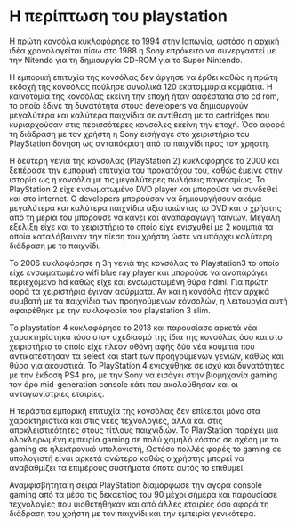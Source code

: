 # H περίπτωση του playstation
Η πρώτη κονσόλα κυκλοφόρησε το 1994 στην Ιαπωνία, ωστόσο η αρχική ιδέα χρονολογείται πίσω στο 1988 η Sony επρόκειτο να συνεργαστεί με την Nitendo για τη δημιουργία CD-ROM για το Super Nintendo. 

Η εμπορική επιτυχία της κονσόλας δεν άργησε να έρθει καθώς η πρώτη εκδοχή της κονσόλας πούλησε συνολικά 120 εκατομμύρια κομμάτια. Η καινοτομία της κονσόλας εκείνη την εποχή ήταν σαφέστατα στο cd rom, το οποίο έδινε τη δυνατότητα στους developers να δημιουργούν μεγαλύτερα και καλύτερα παιχνίδια σε αντίθεση με τα cartridges που κυριαρχούσαν στις περισσότερες κονσόλες εκείνη την εποχή. Όσο αφορά τη διάδραση με τον χρήστη η Sony εισήγαγε στο χειριστήριο του PlayStation δόνηση ως ανταπόκριση από το παιχνίδι προς τον χρήστη.

Η δεύτερη γενιά της κονσόλας (PlayStation 2) κυκλοφόρησε το 2000 και ξεπέρασε την εμπορική επιτυχία του προκατόχου του, καθώς έμεινε στην ιστορία ως η κονσόλα με τις μεγαλύτερες πωλήσεις παγκοσμίως. Το PlayStation 2 είχε ενσωματωμένο DVD player και μπορούσε να συνδεθεί και στο internet. Ο developers μπορούσαν να δημιουργήσουν ακόμα μεγαλύτερα και καλύτερα παιχνίδια αξιοποιώντας το DVD και ο χρήστης από τη μεριά του μπορούσε να κάνει και αναπαραγωγή ταινιών. Μεγάλη εξέλιξη είχε και το χειριστήριο το οποίο είχε ενισχυθεί με 2 κουμπιά τα οποία καταλάβαιναν την πίεση του χρήστη ώστε να υπάρχει καλύτερη διάδραση με το παιχνίδι.

Το 2006 κυκλοφόρησε η 3η γενιά της κονσόλας το Playstation3 το οποίο είχε ενσωματωμένο wifi blue ray player και μπορούσε να αναπαράγει περιεχόμενο hd καθώς είχε και ενσωματωμένη θύρα hdmi. Για πρώτη φορά τα χειριστήρια έγιναν ασύρματα. Αν και η κονσόλα ήταν αρχικά συμβατή με τα παιχνίδια των προηγούμενων κόνσολών, η λειτουργία αυτή αφαιρέθηκε με την κυκλοφορία του playstation 3 slim. 

To playstation 4 κυκλοφόρησε το 2013 και παρουσίασε αρκετά νέα χαρακτηρίστηκα τόσο στον σχεδιασμό της ίδια της κονσόλας όσο και στο χειριστήριο το οποίο είχε πλέον οθόνη αφής δύο νέα κουμπιά που αντικατέστησαν τα select και start των προηγούμενων γενιών, καθώς και θύρα για ακουστικά. Το PlayStation 4 ενισχύθηκε σε ισχύ και δυνατότητες με την έκδοση PS4 pro, με την Sony να εισάγει στην βιομηχανία gaming τον όρο mid-generation console κάτι που ακολούθησαν και οι ανταγωνίστριες εταιρίες.

Η τεράστια εμπορική επιτυχία της κονσόλας δεν επίκειται μόνο στα χαρακτηριστικά και στις νέες τεχνολογίες, αλλά και στις αποκλειστικότητες στους τίτλους παιχνιδιών. Το PlayStation παρέχει μια ολοκληρωμένη εμπειρία gaming σε πολύ χαμηλό κόστος σε σχέση με το gaming σε ηλεκτρονικό υπολογιστή, Ωστόσο πολλές φορές το gaming σε υπολογιστή είναι αρκετά ανώτερο καθώς ο χρήστης μπορεί να αναβαθμίζει τα επιμέρους συστήματα όποτε αυτός το επιθυμεί.

Αναμφισβήτητα η σειρά PlayStation διαμόρφωσε την αγορά console gaming από τα μέσα τις δεκαετίας του 90 μέχρι σήμερα και παρουσίασε τεχνολογίες που υιοθετήθηκαν και από άλλες εταιρίες όσο αφορά τη διάδραση του χρήστη με τον παιχνίδι και την εμπειρία γενικότερα.   
